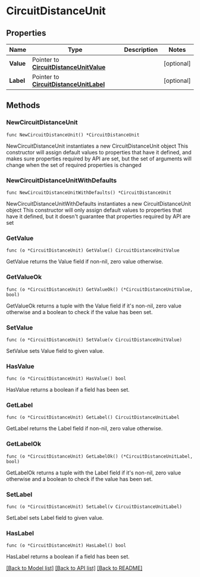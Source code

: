 # CircuitDistanceUnit

## Properties

Name | Type | Description | Notes
------------ | ------------- | ------------- | -------------
**Value** | Pointer to [**CircuitDistanceUnitValue**](CircuitDistanceUnitValue.md) |  | [optional] 
**Label** | Pointer to [**CircuitDistanceUnitLabel**](CircuitDistanceUnitLabel.md) |  | [optional] 

## Methods

### NewCircuitDistanceUnit

`func NewCircuitDistanceUnit() *CircuitDistanceUnit`

NewCircuitDistanceUnit instantiates a new CircuitDistanceUnit object
This constructor will assign default values to properties that have it defined,
and makes sure properties required by API are set, but the set of arguments
will change when the set of required properties is changed

### NewCircuitDistanceUnitWithDefaults

`func NewCircuitDistanceUnitWithDefaults() *CircuitDistanceUnit`

NewCircuitDistanceUnitWithDefaults instantiates a new CircuitDistanceUnit object
This constructor will only assign default values to properties that have it defined,
but it doesn't guarantee that properties required by API are set

### GetValue

`func (o *CircuitDistanceUnit) GetValue() CircuitDistanceUnitValue`

GetValue returns the Value field if non-nil, zero value otherwise.

### GetValueOk

`func (o *CircuitDistanceUnit) GetValueOk() (*CircuitDistanceUnitValue, bool)`

GetValueOk returns a tuple with the Value field if it's non-nil, zero value otherwise
and a boolean to check if the value has been set.

### SetValue

`func (o *CircuitDistanceUnit) SetValue(v CircuitDistanceUnitValue)`

SetValue sets Value field to given value.

### HasValue

`func (o *CircuitDistanceUnit) HasValue() bool`

HasValue returns a boolean if a field has been set.

### GetLabel

`func (o *CircuitDistanceUnit) GetLabel() CircuitDistanceUnitLabel`

GetLabel returns the Label field if non-nil, zero value otherwise.

### GetLabelOk

`func (o *CircuitDistanceUnit) GetLabelOk() (*CircuitDistanceUnitLabel, bool)`

GetLabelOk returns a tuple with the Label field if it's non-nil, zero value otherwise
and a boolean to check if the value has been set.

### SetLabel

`func (o *CircuitDistanceUnit) SetLabel(v CircuitDistanceUnitLabel)`

SetLabel sets Label field to given value.

### HasLabel

`func (o *CircuitDistanceUnit) HasLabel() bool`

HasLabel returns a boolean if a field has been set.


[[Back to Model list]](../README.md#documentation-for-models) [[Back to API list]](../README.md#documentation-for-api-endpoints) [[Back to README]](../README.md)


